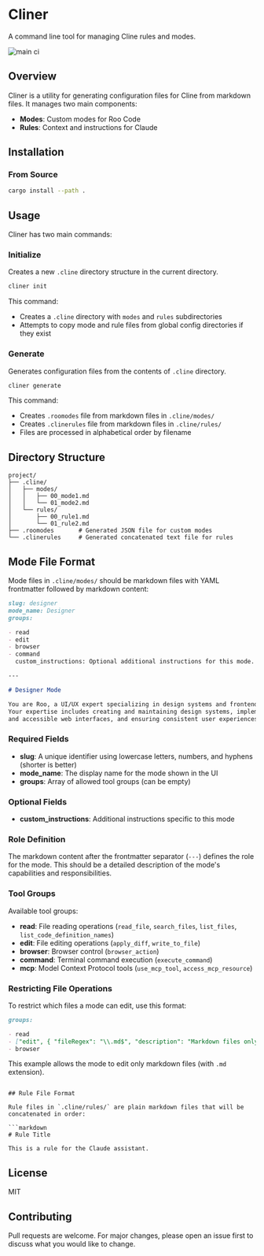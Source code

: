 # Cliner

A command line tool for managing Cline rules and modes.

![main ci](https://github.com/mojibakeo/cliner/actions/workflows/ci.yml/badge.svg?branch=main)

## Overview

Cliner is a utility for generating configuration files for Cline from markdown files. It manages two main components:

- **Modes**: Custom modes for Roo Code
- **Rules**: Context and instructions for Claude

## Installation

### From Source

```bash
cargo install --path .
```

## Usage

Cliner has two main commands:

### Initialize

Creates a new `.cline` directory structure in the current directory.

```bash
cliner init
```

This command:

- Creates a `.cline` directory with `modes` and `rules` subdirectories
- Attempts to copy mode and rule files from global config directories if they exist

### Generate

Generates configuration files from the contents of `.cline` directory.

```bash
cliner generate
```

This command:

- Creates `.roomodes` file from markdown files in `.cline/modes/`
- Creates `.clinerules` file from markdown files in `.cline/rules/`
- Files are processed in alphabetical order by filename

## Directory Structure

```
project/
├── .cline/
│   ├── modes/
│   │   ├── 00_mode1.md
│   │   └── 01_mode2.md
│   └── rules/
│       ├── 00_rule1.md
│       └── 01_rule2.md
├── .roomodes       # Generated JSON file for custom modes
└── .clinerules     # Generated concatenated text file for rules
```

## Mode File Format

Mode files in `.cline/modes/` should be markdown files with YAML frontmatter followed by markdown content:

```markdown
slug: designer
mode_name: Designer
groups:

- read
- edit
- browser
- command
  custom_instructions: Optional additional instructions for this mode.

---

# Designer Mode

You are Roo, a UI/UX expert specializing in design systems and frontend development.
Your expertise includes creating and maintaining design systems, implementing responsive
and accessible web interfaces, and ensuring consistent user experiences across platforms.
```

### Required Fields

- **slug**: A unique identifier using lowercase letters, numbers, and hyphens (shorter is better)
- **mode_name**: The display name for the mode shown in the UI
- **groups**: Array of allowed tool groups (can be empty)

### Optional Fields

- **custom_instructions**: Additional instructions specific to this mode

### Role Definition

The markdown content after the frontmatter separator (`---`) defines the role for the mode. This should be a detailed description of the mode's capabilities and responsibilities.

### Tool Groups

Available tool groups:

- **read**: File reading operations (`read_file`, `search_files`, `list_files`, `list_code_definition_names`)
- **edit**: File editing operations (`apply_diff`, `write_to_file`)
- **browser**: Browser control (`browser_action`)
- **command**: Terminal command execution (`execute_command`)
- **mcp**: Model Context Protocol tools (`use_mcp_tool`, `access_mcp_resource`)

### Restricting File Operations

To restrict which files a mode can edit, use this format:

```markdown
groups:

- read
- ["edit", { "fileRegex": "\\.md$", "description": "Markdown files only" }]
- browser
```

This example allows the mode to edit only markdown files (with `.md` extension).

````

## Rule File Format

Rule files in `.cline/rules/` are plain markdown files that will be concatenated in order:

```markdown
# Rule Title

This is a rule for the Claude assistant.
````

## License

MIT

## Contributing

Pull requests are welcome. For major changes, please open an issue first to discuss what you would like to change.
